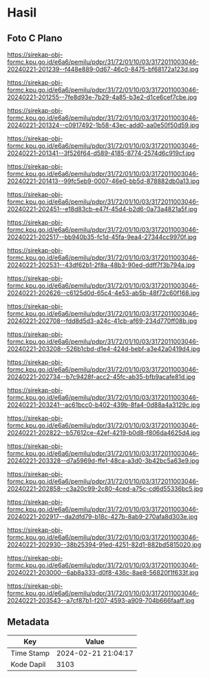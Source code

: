# Hasil

## Foto C Plano

https://sirekap-obj-formc.kpu.go.id/e6a6/pemilu/pdpr/31/72/01/10/03/3172011003046-20240221-201239--f448e889-0d67-46c0-8475-bf68172a123d.jpg

https://sirekap-obj-formc.kpu.go.id/e6a6/pemilu/pdpr/31/72/01/10/03/3172011003046-20240221-201255--7fe8d93e-7b29-4a85-b3e2-d1ce6cef7cbe.jpg

https://sirekap-obj-formc.kpu.go.id/e6a6/pemilu/pdpr/31/72/01/10/03/3172011003046-20240221-201324--c0917492-1b58-43ec-add0-aa0e50f50d59.jpg

https://sirekap-obj-formc.kpu.go.id/e6a6/pemilu/pdpr/31/72/01/10/03/3172011003046-20240221-201341--3f526f64-d589-4185-8774-2574d6c919cf.jpg

https://sirekap-obj-formc.kpu.go.id/e6a6/pemilu/pdpr/31/72/01/10/03/3172011003046-20240221-201413--99fc5eb9-0007-46e0-bb5d-878882db0a13.jpg

https://sirekap-obj-formc.kpu.go.id/e6a6/pemilu/pdpr/31/72/01/10/03/3172011003046-20240221-202451--e18d83cb-e47f-45d4-b2d6-0a73a4821a5f.jpg

https://sirekap-obj-formc.kpu.go.id/e6a6/pemilu/pdpr/31/72/01/10/03/3172011003046-20240221-202517--bb940b35-fc1d-45fa-9ea4-27344cc9970f.jpg

https://sirekap-obj-formc.kpu.go.id/e6a6/pemilu/pdpr/31/72/01/10/03/3172011003046-20240221-202531--43df62b1-2f8a-48b3-90ed-ddff7f3b794a.jpg

https://sirekap-obj-formc.kpu.go.id/e6a6/pemilu/pdpr/31/72/01/10/03/3172011003046-20240221-202626--c6125d0d-65c4-4e53-ab5b-48f72c60f168.jpg

https://sirekap-obj-formc.kpu.go.id/e6a6/pemilu/pdpr/31/72/01/10/03/3172011003046-20240221-202708--fdd8d5d3-a24c-41cb-af69-234d770ff08b.jpg

https://sirekap-obj-formc.kpu.go.id/e6a6/pemilu/pdpr/31/72/01/10/03/3172011003046-20240221-203208--526b1cbd-d1e4-424d-bebf-a3e42a0419d4.jpg

https://sirekap-obj-formc.kpu.go.id/e6a6/pemilu/pdpr/31/72/01/10/03/3172011003046-20240221-202734--b7c9428f-acc2-45fc-ab35-bfb9acafe81d.jpg

https://sirekap-obj-formc.kpu.go.id/e6a6/pemilu/pdpr/31/72/01/10/03/3172011003046-20240221-203241--ac61bcc0-b402-439b-8fa4-0d88a4a3129c.jpg

https://sirekap-obj-formc.kpu.go.id/e6a6/pemilu/pdpr/31/72/01/10/03/3172011003046-20240221-202822--b57612ce-42ef-4219-b0d8-f806da4625d4.jpg

https://sirekap-obj-formc.kpu.go.id/e6a6/pemilu/pdpr/31/72/01/10/03/3172011003046-20240221-203328--d7a5969d-ffe1-48ca-a3d0-3b42bc5a63e9.jpg

https://sirekap-obj-formc.kpu.go.id/e6a6/pemilu/pdpr/31/72/01/10/03/3172011003046-20240221-202858--c3a20c99-2c80-4ced-a75c-cd6d55336bc5.jpg

https://sirekap-obj-formc.kpu.go.id/e6a6/pemilu/pdpr/31/72/01/10/03/3172011003046-20240221-202917--da2dfd79-b18c-427b-8ab9-270afa8d303e.jpg

https://sirekap-obj-formc.kpu.go.id/e6a6/pemilu/pdpr/31/72/01/10/03/3172011003046-20240221-202930--38b25394-91ed-4251-82d1-882bd5815020.jpg

https://sirekap-obj-formc.kpu.go.id/e6a6/pemilu/pdpr/31/72/01/10/03/3172011003046-20240221-203000--6ab8a333-d0f8-436c-8ae8-56820f1f633f.jpg

https://sirekap-obj-formc.kpu.go.id/e6a6/pemilu/pdpr/31/72/01/10/03/3172011003046-20240221-203543--a7cf87b1-f207-4593-a909-704b666faaff.jpg


## Metadata

| Key        | Value               |
| ---------- | ------------------- |
| Time Stamp | 2024-02-21 21:04:17 |
| Kode Dapil | 3103                |



